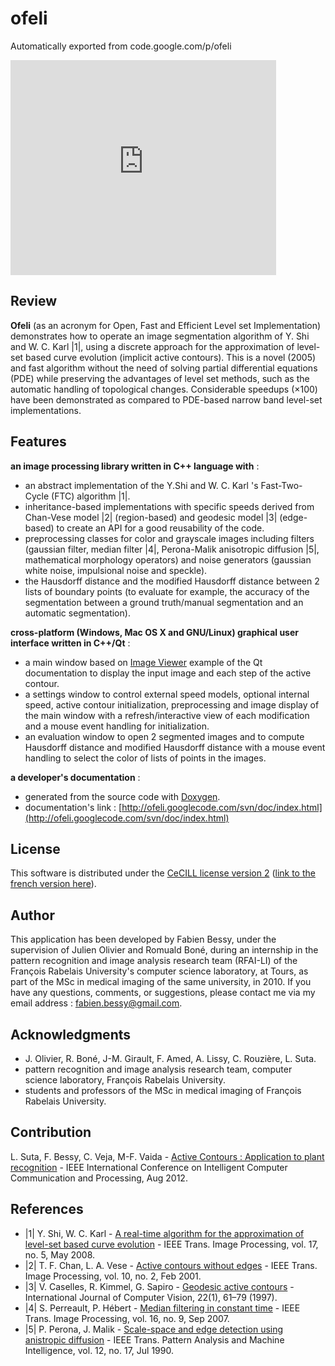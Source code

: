 # ofeli
Automatically exported from code.google.com/p/ofeli

<iframe width="425" height="344" src="https://www.youtube.com/embed/oxJ0WmNzooU" frameborder="0" allowfullscreen></iframe>

## Review
**Ofeli** (as an acronym for Open, Fast and Efficient Level set Implementation) demonstrates how to operate an image segmentation algorithm of Y. Shi and W. C. Karl |1|, using a discrete approach for the approximation of level-set based curve evolution (implicit active contours). This is a novel (2005) and fast algorithm without the need of solving partial differential equations (PDE) while preserving the advantages of level set methods, such as the automatic handling of topological changes. Considerable speedups (×100) have been demonstrated as compared to PDE-based narrow band level-set implementations.


## Features
**an image processing library written in C++ language with** :

  * an abstract implementation of the Y.Shi and W. C. Karl 's Fast-Two-Cycle (FTC) algorithm |1|.
  * inheritance-based implementations with specific speeds derived from Chan-Vese model |2| (region-based) and geodesic model |3| (edge-based) to create an API for a good reusability of the code.
  * preprocessing classes for color and grayscale images including filters (gaussian filter, median filter |4|, Perona-Malik anisotropic diffusion |5|, mathematical morphology operators) and noise generators (gaussian white noise, impulsional noise and speckle).
  * the Hausdorff distance and the modified Hausdorff distance between 2 lists of boundary points (to evaluate for example, the accuracy of the segmentation between a ground truth/manual segmentation and an automatic segmentation).

**cross-platform (Windows, Mac OS X and GNU/Linux) graphical user interface written in C++/Qt** :

  * a main window based on [Image Viewer](http://doc.qt.nokia.com/4.7/widgets-imageviewer.html) example of the Qt documentation to display the input image and each step of the active contour.
  * a settings window to control external speed models, optional internal speed, active contour initialization, preprocessing and image display of the main window with a refresh/interactive view of each modification and a mouse event handling for initialization.
  * an evaluation window to open 2 segmented images and to compute Hausdorff distance and modified Hausdorff distance with a mouse event handling to select the color of lists of points in the images.

**a developer's documentation** :

  * generated from the source code with [Doxygen](http://www.stack.nl/~dimitri/doxygen/index.html).
  * documentation's link : [http://ofeli.googlecode.com/svn/doc/index.html](http://ofeli.googlecode.com/svn/doc/index.html)

## License

This software is distributed under the [CeCILL license version 2](http://www.cecill.info/licences/Licence_CeCILL_V2-en.html) ([link to the french version here](http://www.cecill.info/licences/Licence_CeCILL_V2-fr.html)).


## Author

This application has been developed by Fabien Bessy, under the supervision of Julien Olivier and Romuald Boné, during an internship in the pattern recognition and image analysis research team (RFAI-LI) of the François Rabelais University's computer science laboratory, at Tours, as part of the MSc in medical imaging of the same university, in 2010. If you have any questions, comments, or suggestions, please contact me via my email address : fabien.bessy@gmail.com.

## Acknowledgments

  * J. Olivier, R. Boné, J-M. Girault, F. Amed, A. Lissy, C. Rouzière, L. Suta.
  * pattern recognition and image analysis research team, computer science laboratory, François Rabelais University.
  * students and professors of the MSc in medical imaging of François Rabelais University.

## Contribution

L. Suta, F. Bessy, C. Veja, M-F. Vaida - [Active Contours : Application to plant recognition](https://drive.google.com/file/d/1hyDgBYyrIPra6b60tRHwmC6nmxEcopvvFwpKOH3lLWNPODRIdNWpFEpwXrxY/view) - IEEE International Conference on Intelligent Computer Communication and Processing, Aug 2012.

## References

  * |1| Y. Shi, W. C. Karl - [A real-time algorithm for the approximation of level-set based curve evolution](https://docs.google.com/viewer?a=v&pid=explorer&chrome=true&srcid=0Bzx5IoqehNE_MGIwYmUwYzctYTRkMC00ODMwLWI3YmUtNTFjYThlMTBkOTIy&hl=en&authkey=CPT1xeYN) - IEEE Trans. Image Processing, vol. 17, no. 5, May 2008.
  * |2| T. F. Chan, L. A. Vese - [Active contours without edges](https://docs.google.com/viewer?a=v&pid=explorer&chrome=true&srcid=0Bzx5IoqehNE_NWY5ZGMyMmYtNzkwNi00NjI0LWE4ZGMtODllZTVmZWQ5NGRm&hl=en&authkey=CNfMkNEI) - IEEE Trans. Image Processing, vol. 10, no. 2, Feb 2001.
  * |3| V. Caselles, R. Kimmel, G. Sapiro - [Geodesic active contours](https://docs.google.com/viewer?a=v&pid=explorer&chrome=true&srcid=0Bzx5IoqehNE_ZWEzNzk2ZjgtNzlkMi00NDY0LTkzZjQtYWQ5N2EyNDA5NGE3&hl/edit?usp=sharing) - International Journal of Computer Vision, 22(1), 61–79 (1997).
  * |4| S. Perreault, P. Hébert - [Median filtering in constant time](https://docs.google.com/file/d/0Bzx5IoqehNE_Y3RsdnpVODFVcjA/edit?usp=sharing) - IEEE Trans. Image Processing, vol. 16, no. 9, Sep 2007.
  * |5| P. Perona, J. Malik - [Scale-space and edge detection using anistropic diffusion](https://docs.google.com/viewer?a=v&pid=explorer&chrome=true&srcid=0Bzx5IoqehNE_NmJmZWZkM2ItN2ZhZS00NjA4LTk3Y2UtNTNmYzkxYjFjNjU4&hl=en&authkey=CPDnxN8H) - IEEE Trans. Pattern Analysis and Machine Intelligence, vol. 12, no. 17, Jul 1990.
